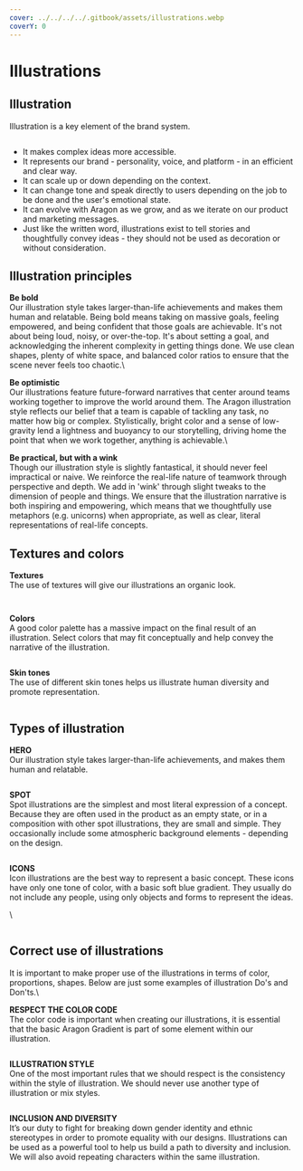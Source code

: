 ```yaml
---
cover: ../../../../.gitbook/assets/illustrations.webp
coverY: 0
---
```


# Illustrations

## Illustration <a href="#illustration" id="illustration"></a>

Illustration is a key element of the brand system.

<figure><img src="../../../../.gitbook/assets/illustration.png" alt=""><figcaption></figcaption></figure>

* It makes complex ideas more accessible.
* It represents our brand - personality, voice, and platform - in an efficient and clear way.
* It can scale up or down depending on the context.
* It can change tone and speak directly to users depending on the job to be done and the user's emotional state.
* It can evolve with Aragon as we grow, and as we iterate on our product and marketing messages.
* Just like the written word, illustrations exist to tell stories and thoughtfully convey ideas - they should not be used as decoration or without consideration.

## Illustration principles <a href="#illustration-principles" id="illustration-principles"></a>

**Be bold**\
Our illustration style takes larger-than-life achievements and makes them human and relatable. Being bold means taking on massive goals, feeling empowered, and being confident that those goals are achievable. It's not about being loud, noisy, or over-the-top. It's about setting a goal, and acknowledging the inherent complexity in getting things done. We use clean shapes, plenty of white space, and balanced color ratios to ensure that the scene never feels too chaotic.\\

**Be optimistic**\
Our illustrations feature future-forward narratives that center around teams working together to improve the world around them. The Aragon illustration style reflects our belief that a team is capable of tackling any task, no matter how big or complex. Stylistically, bright color and a sense of low-gravity lend a lightness and buoyancy to our storytelling, driving home the point that when we work together, anything is achievable.\\

**Be practical, but with a wink**\
Though our illustration style is slightly fantastical, it should never feel impractical or naive. We reinforce the real-life nature of teamwork through perspective and depth. We add in 'wink' through slight tweaks to the dimension of people and things. We ensure that the illustration narrative is both inspiring and empowering, which means that we thoughtfully use metaphors (e.g. unicorns) when appropriate, as well as clear, literal representations of real-life concepts.

## Textures and colors <a href="#textures-and-colors" id="textures-and-colors"></a>

**Textures**\
The use of textures will give our illustrations an organic look.

<figure><img src="../../../../.gitbook/assets/textures.png" alt=""><figcaption></figcaption></figure>

<figure><img src="../../../../.gitbook/assets/textures2.png" alt=""><figcaption></figcaption></figure>

**Colors**\
A good color palette has a massive impact on the final result of an illustration. Select colors that may fit conceptually and help convey the narrative of the illustration.

<figure><img src="../../../../.gitbook/assets/naming.svg" alt=""><figcaption></figcaption></figure>

**Skin tones**\
The use of different skin tones helps us illustrate human diversity and promote representation.

<figure><img src="../../../../.gitbook/assets/skin-tones.svg" alt=""><figcaption></figcaption></figure>

## Types of illustration <a href="#types-of-illustration" id="types-of-illustration"></a>

**HERO**\
Our illustration style takes larger-than-life achievements, and makes them human and relatable.

<figure><img src="../../../../.gitbook/assets/hero.svg" alt=""><figcaption></figcaption></figure>

**SPOT**\
Spot illustrations are the simplest and most literal expression of a concept. Because they are often used in the product as an empty state, or in a composition with other spot illustrations, they are small and simple. They occasionally include some atmospheric background elements - depending on the design.

<figure><img src="../../../../.gitbook/assets/spot.svg" alt=""><figcaption></figcaption></figure>

**ICONS**\
Icon illustrations are the best way to represent a basic concept. These icons have only one tone of color, with a basic soft blue gradient. They usually do not include any people, using only objects and forms to represent the ideas.

\\

<figure><img src="../../../../.gitbook/assets/icons (1).svg" alt=""><figcaption></figcaption></figure>

## Correct use of illustrations <a href="#correct-use-of-illustrations" id="correct-use-of-illustrations"></a>

It is important to make proper use of the illustrations in terms of color, proportions, shapes. Below are just some examples of illustration Do's and Don'ts.\\

**RESPECT THE COLOR CODE**\
The color code is important when creating our illustrations, it is essential that the basic Aragon Gradient is part of some element within our illustration.

<figure><img src="../../../../.gitbook/assets/respect-color.svg" alt=""><figcaption></figcaption></figure>

**ILLUSTRATION STYLE**\
One of the most important rules that we should respect is the consistency within the style of illustration. We should never use another type of illustration or mix styles.

<figure><img src="../../../../.gitbook/assets/illustration-style.svg" alt=""><figcaption></figcaption></figure>

**INCLUSION AND DIVERSITY**\
It’s our duty to fight for breaking down gender identity and ethnic stereotypes in order to promote equality with our designs. Illustrations can be used as a powerful tool to help us build a path to diversity and inclusion. We will also avoid repeating characters within the same illustration.

<figure><img src="../../../../.gitbook/assets/sex-integration.svg" alt=""><figcaption></figcaption></figure>
